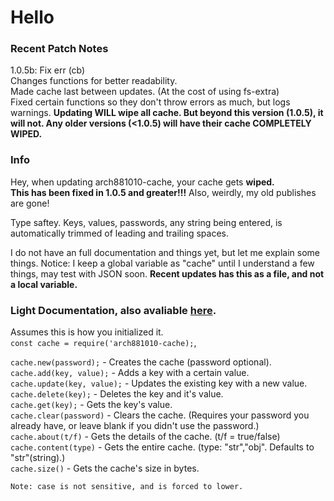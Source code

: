 # Hello

### Recent Patch Notes
1.0.5b:
Fix err (cb)  
Changes functions for better readability.  
Made cache last between updates. (At the cost of using fs-extra)  
Fixed certain functions so they don't throw errors as much, but logs warnings.
**Updating WILL wipe all cache. But beyond this version (1.0.5), it will not. Any older versions (<1.0.5) will have their cache COMPLETELY WIPED.**

### Info

Hey, when updating arch881010-cache, your cache gets **wiped.**  
**This has been fixed in 1.0.5 and greater!!!**
Also, weirdly, my old publishes are gone!

Type saftey.
Keys, values, passwords, any string being entered, is automatically trimmed of leading and trailing spaces.

I do not have an full documentation and things yet, but let me explain some things.
Notice: I keep a global variable as "cache" until I understand a few things, may test with JSON soon.
**Recent updates has this as a file, and not a local variable.**

### Light Documentation, also avaliable [here](https://arch881010.github.io/arch-cache/).

Assumes this is how you initialized it.  
`const cache = require('arch881010-cache);`,  

`cache.new(password);` - Creates the cache (password optional).  
`cache.add(key, value);` - Adds a key with a certain value.  
`cache.update(key, value);` - Updates the existing key with a new value.  
`cache.delete(key);` - Deletes the key and it's value.  
`cache.get(key);` - Gets the key's value.  
`cache.clear(password)` - Clears the cache. (Requires your password you already have, or leave blank if you didn't use the password.)  
`cache.about(t/f)` - Gets the details of the cache. (t/f = true/false)  
`cache.content(type)` - Gets the entire cache. (type: "str","obj". Defaults to "str"(string).)  
`cache.size()` - Gets the cache's size in bytes.

`
Note: case is not sensitive, and is forced to lower.
`